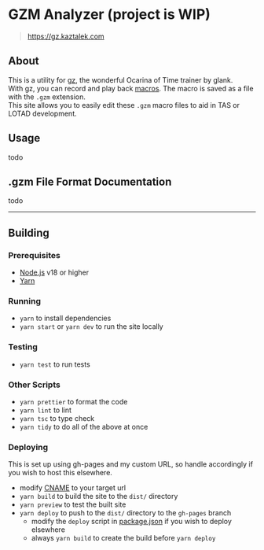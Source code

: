 # GZM Analyzer (project is WIP)
> https://gz.kaztalek.com

## About
This is a utility for [gz](https://github.com/glankk/gz), the wonderful Ocarina of Time trainer by glank.\
With gz, you can record and play back [macros](https://github.com/glankk/gz/blob/master/USAGE.md#27-macro). The macro is saved as a file with the `.gzm` extension.\
This site allows you to easily edit these `.gzm` macro files to aid in TAS or LOTAD development.

## Usage
todo

## .gzm File Format Documentation
todo

---

## Building

### Prerequisites
- [Node.js](https://nodejs.org/en) v18 or higher
- [Yarn](https://yarnpkg.com/)

### Running
- `yarn` to install dependencies
- `yarn start` or `yarn dev` to run the site locally

### Testing
- `yarn test` to run tests

### Other Scripts
- `yarn prettier` to format the code
- `yarn lint` to lint
- `yarn tsc` to type check
- `yarn tidy` to do all of the above at once

### Deploying
This is set up using gh-pages and my custom URL, so handle accordingly if you wish to host this elsewhere.
- modify [CNAME](CNAME) to your target url
- `yarn build` to build the site to the `dist/` directory
- `yarn preview` to test the built site
- `yarn deploy` to push to the `dist/` directory to the `gh-pages` branch
  - modify the `deploy` script in [package.json](package.json) if you wish to deploy elsewhere
  - always `yarn build` to create the build before `yarn deploy`

